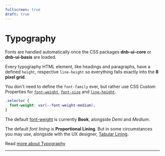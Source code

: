 ```yaml
---
fullscreen: true
draft: true
---
```


<Intro>

# Typography

Fonts are handled automatically once the CSS packages **dnb-ui-core** or **dnb-ui-basis** are loaded.

Every typography HTML element, like headings and paragraphs, have a defined `height`, respective `line-height` so everything falls exactly into the **8 pixel grid**.

You don't need to define the `font-family` ever, but rather use CSS Custom Properties for [`font-weight`](/font-weights), [`font-size`](/uilib/typography/font-size) and [`line-height`](/uilib/typography/line-height).

```css
.selector {
  font-weight: var(--font-weight-medium);
}
```

The default [font-weight](!/uilib/typography/font-weights) is currently **Book**, alongside _Demi_ and _Medium_.

The default _font lining_ is **Proportional Lining**. But in some circumstances you may use, alongside with the UX designer, [Tabular Lining](!/uilib/typography/numbers).

Read [more about Typography](!/uilib/typography)

---

<IntroFooter href="/uilib/intro/08-color-usage" text="Next - Color usage" />

</Intro>
